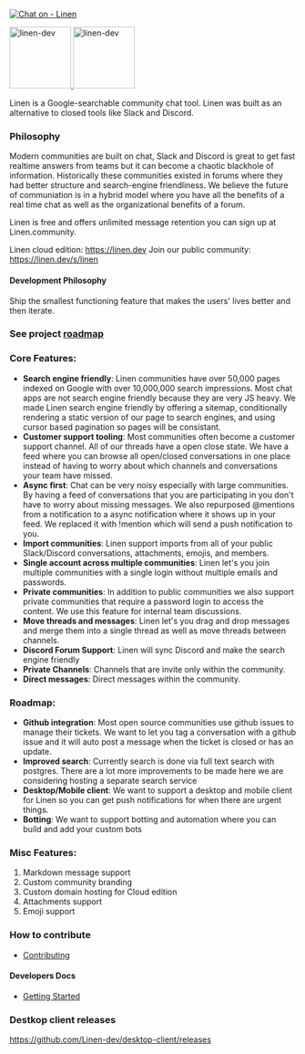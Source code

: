 [![Chat on - Linen](https://img.shields.io/badge/Chat_on-Linen-blue)](https://linen.dev/invite/linen)

<a href="https://linen.dev/#gh-light-mode-only">
  <img alt="linen-dev" src="https://static.main.linendev.com/logos/linen-black-logo.svg#gh-light-mode-only" width="108">
</a>

<a href="https://linen.dev/#gh-dark-mode-only">
  <img alt="linen-dev" src="https://static.main.linendev.com/logos/linen-white-logo.svg#gh-dark-mode-only" width="108">
</a>

Linen is a Google-searchable community chat tool. Linen was built as an alternative to closed tools like Slack and Discord.

### Philosophy

Modern communities are built on chat, Slack and Discord is great to get fast realtime answers from teams but it can become a chaotic blackhole of information. Historically these communities existed in forums where they had better structure and search-engine friendliness. We believe the future of communiation is in a hybrid model where you have all the benefits of a real time chat as well as the organizational benefits of a forum.

Linen is free and offers unlimited message retention you can sign up at Linen.community.

Linen cloud edition: https://linen.dev
Join our public community: https://linen.dev/s/linen

#### Development Philosophy

Ship the smallest functioning feature that makes the users' lives better and then iterate.

### See project [roadmap](https://github.com/orgs/Linen-dev/projects/2)

### Core Features:

- **Search engine friendly**: Linen communities have over 50,000 pages indexed on Google with over 10,000,000 search impressions. Most chat apps are not search engine friendly because they are very JS heavy. We made Linen search engine friendly by offering a sitemap, conditionally rendering a static version of our page to search engines, and using cursor based pagination so pages will be consistant.
- **Customer support tooling**: Most communities often become a customer support channel. All of our threads have a open close state. We have a feed where you can browse all open/closed conversations in one place instead of having to worry about which channels and conversations your team have missed.
- **Async first**: Chat can be very noisy especially with large communities. By having a feed of conversations that you are participating in you don't have to worry about missing messages. We also repurposed @mentions from a notification to a async notification where it shows up in your feed. We replaced it with !mention which will send a push notification to you.
- **Import communities**: Linen support imports from all of your public Slack/Discord conversations, attachments, emojis, and members.
- **Single account across multiple communities**: Linen let's you join multiple communities with a single login without multiple emails and passwords.
- **Private communities**: In addition to public communities we also support private communities that require a password login to access the content. We use this feature for internal team discussions.
- **Move threads and messages**: Linen let's you drag and drop messages and merge them into a single thread as well as move threads between channels.
- **Discord Forum Support**: Linen will sync Discord and make the search engine friendly
- **Private Channels**: Channels that are invite only within the community.
- **Direct messages**: Direct messages within the community.

### Roadmap:

- **Github integration**: Most open source communities use github issues to manage their tickets. We want to let you tag a conversation with a github issue and it will auto post a message when the ticket is closed or has an update.
- **Improved search**: Currently search is done via full text search with postgres. There are a lot more improvements to be made here we are considering hosting a separate search service
- **Desktop/Mobile client**: We want to support a desktop and mobile client for Linen so you can get push notifications for when there are urgent things.
- **Botting**: We want to support botting and automation where you can build and add your custom bots

### Misc Features:

1. Markdown message support
2. Custom community branding
3. Custom domain hosting for Cloud edition
4. Attachments support
5. Emoji support

### How to contribute

- [Contributing](./CONTRIBUTING.md)

#### Developers Docs

- [Getting Started](./docs/getting-started.md)

### Destkop client releases

https://github.com/Linen-dev/desktop-client/releases
